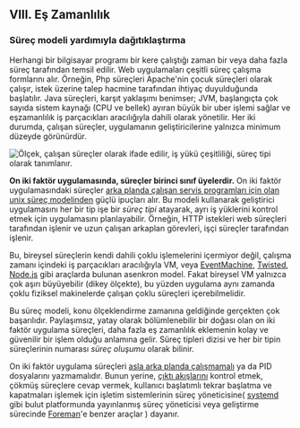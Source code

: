 ## VIII. Eş Zamanlılık

### Süreç modeli yardımıyla dağıtıklaştırma

Herhangi bir bilgisayar programı bir kere çalıştığı zaman bir veya daha fazla süreç tarafından temsil edilir. Web uygulamaları çeşitli süreç çalışma formlarını alır. Örneğin, Php süreçleri Apache'nin çocuk süreçleri olarak çalışır, istek üzerine talep hacmine tarafından ihtiyaç duyulduğunda başlatılır. Java süreçleri, karşıt yaklaşımı benimser; JVM, başlangıçta çok sayıda sistem kaynağı (CPU ve bellek) ayıran büyük bir uber işlemi sağlar ve eşzamanlılık iş parçacıkları aracılığıyla dahili olarak yönetilir. Her iki durumda, çalışan süreçler, uygulamanın geliştiricilerine yalnızca minimum düzeyde görünürdür.

![Ölçek, çalışan süreçler olarak ifade edilir, iş yükü çeşitliliği, süreç tipi olarak tanımlanır.](/images/process-types.png)

**On iki faktör uygulamasında, süreçler birinci sınıf üyelerdir.** On iki faktör uygulamasındaki süreçler [arka planda çalışan servis programları için olan unix süreç modelinden](https://adam.herokuapp.com/past/2011/5/9/applying_the_unix_process_model_to_web_apps/) güçlü ipuçları alır. Bu modeli kullanarak geliştirici uygulamasını her bir tip işe bir _süreç tipi_ atayarak, ayrı iş yüklerini kontrol etmek için uygulamasını planlayabilir. Örneğin, HTTP istekleri web süreçleri tarafından işlenir ve uzun çalışan arkaplan görevleri, işçi süreçler tarafından işlenir.

Bu, bireysel süreçlerin kendi dahili çoklu işlemelerini içermiyor değil, çalışma zamanı içindeki iş parçacıkları aracılığıyla VM, veya [EventMachine](https://github.com/eventmachine/eventmachine), [Twisted](http://twistedmatrix.com/trac/), [Node.js](http://nodejs.org/) gibi araçlarda bulunan asenkron model. Fakat bireysel VM yalnızca çok aşırı büyüyebilir (dikey ölçekte), bu yüzden uygulama aynı zamanda çoklu fiziksel makinelerde çalışan çoklu süreçleri içerebilmelidir.

Bu süreç modeli, konu ölçeklendirme zamanına geldiğinde gerçekten çok başarılıdır. Paylaşımsız, yatay olarak bölümlenebilir bir doğası olan on iki faktör uygulama süreçleri, daha fazla eş zamanlılık eklemenin kolay ve güvenilir bir işlem olduğu anlamına gelir. Süreç tipleri dizisi ve her bir tipin süreçlerinin numarası _süreç oluşumu_ olarak bilinir.

On iki faktör uygulama süreçleri [asla arka planda çalışmamalı](https://dustin.sallings.org/2010/02/28/running-processes.html) ya da PID dosyalarını yazmamalıdır. Bunun yerine, [çıktı akışlarını](./logs) kontrol etmek, çökmüş süreçlere cevap vermek, kullanıcı başlatımlı tekrar başlatma ve kapatmaları işlemek için işletim sistemlerinin süreç yöneticisine( [systemd](https://www.freedesktop.org/wiki/Software/systemd/) gibi bulut platformunda yayınlanmış süreç yöneticisi veya geliştirme sürecinde [Foreman](http://blog.daviddollar.org/2011/05/06/introducing-foreman.html)'e benzer araçlar ) dayanır.
